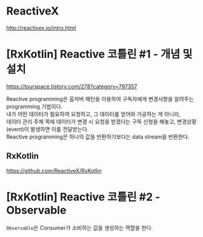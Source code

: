 # ReactiveX
http://reactivex.io/intro.html

# [RxKotlin] Reactive 코틀린 #1 - 개념 및 설치
https://tourspace.tistory.com/278?category=797357

Reactive programming은 옵저버 패턴을 이용하여 구독자에게 변경사항을 알려주는 programming 기법이다.  </br>
내가 어떤 데이터가 필요하여 요청하고, 그 데이터를 얻어와 가공하는 게 아니라,  
데이터 관리 주체 쪽에 데이터가 변경 시 요청을 받겠다는 구독 신청을 해놓고, 변경상황(event)이 발생하면 이를 전달받는다.  </br>
Reactive programming은 하나의 값을 반환하기보다는 data stream을 반환한다.

## RxKotlin
https://github.com/ReactiveX/RxKotlin

# [RxKotlin] Reactive 코틀린 #2 - Observable
`Observable`은 Consumer가 소비하는 값을 생성하는 역할을 한다.

